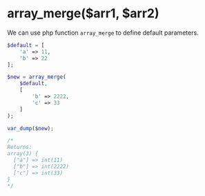 # array_merge($arr1, $arr2)

We can use php function `array_merge` to define default parameters.

```php
$default = [
    'a' => 11,
    'b' => 22
];

$new = array_merge(
    $default,
    [
        'b' => 2222,
        'c' => 33
    ]
);

var_dump($new);

/*
Returns:
array(3) {
  ["a"] => int(11)
  ["b"] => int(2222)
  ["c"] => int(33)
}
*/
```
